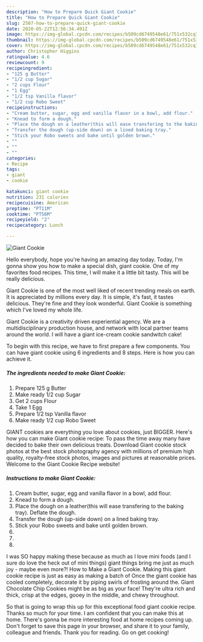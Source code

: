 ```yaml
---
description: "How to Prepare Quick Giant Cookie"
title: "How to Prepare Quick Giant Cookie"
slug: 2507-how-to-prepare-quick-giant-cookie
date: 2020-05-22T12:56:34.491Z
image: https://img-global.cpcdn.com/recipes/b509cd6749548e61/751x532cq70/giant-cookie-recipe-main-photo.jpg
thumbnail: https://img-global.cpcdn.com/recipes/b509cd6749548e61/751x532cq70/giant-cookie-recipe-main-photo.jpg
cover: https://img-global.cpcdn.com/recipes/b509cd6749548e61/751x532cq70/giant-cookie-recipe-main-photo.jpg
author: Christopher Higgins
ratingvalue: 4.6
reviewcount: 9
recipeingredient:
- "125 g Butter"
- "1/2 cup Sugar"
- "2 cups Flour"
- "1 Egg"
- "1/2 tsp Vanilla flavor"
- "1/2 cup Robo Sweet"
recipeinstructions:
- "Cream butter, sugar, egg and vanilla flavor in a bowl, add flour."
- "Knead to form a dough."
- "Place the dough on a leather(this will ease transfering to the baking tray). Deflate the dough."
- "Transfer the dough (up-side down) on a lined baking tray."
- "Stick your Robo sweets and bake until golden brown."
- ""
- ""
- ""
categories:
- Recipe
tags:
- giant
- cookie

katakunci: giant cookie 
nutrition: 231 calories
recipecuisine: American
preptime: "PT11M"
cooktime: "PT56M"
recipeyield: "2"
recipecategory: Lunch

---
```



![Giant Cookie](https://img-global.cpcdn.com/recipes/b509cd6749548e61/751x532cq70/giant-cookie-recipe-main-photo.jpg)

Hello everybody, hope you're having an amazing day today. Today, I'm gonna show you how to make a special dish, giant cookie. One of my favorites food recipes. This time, I will make it a little bit tasty. This will be really delicious.

Giant Cookie is one of the most well liked of recent trending meals on earth. It is appreciated by millions every day. It is simple, it's fast, it tastes delicious. They're fine and they look wonderful. Giant Cookie is something which I've loved my whole life.

Giant Cookie is a creativity driven experiential agency. We are a multidisciplinary production house, and network with local partner teams around the world. I will have a giant ice-cream cookie sandwitch cake!


To begin with this recipe, we have to first prepare a few components. You can have giant cookie using 6 ingredients and 8 steps. Here is how you can achieve it.

<!--inarticleads1-->

##### The ingredients needed to make Giant Cookie:

1. Prepare 125 g Butter
1. Make ready 1/2 cup Sugar
1. Get 2 cups Flour
1. Take 1 Egg
1. Prepare 1/2 tsp Vanilla flavor
1. Make ready 1/2 cup Robo Sweet


GIANT cookies are everything you love about cookies, just BIGGER. Here&#39;s how you can make Giant cookie recipe: To pass the time away many have decided to bake their own delicious treats. Download Giant cookie stock photos at the best stock photography agency with millions of premium high quality, royalty-free stock photos, images and pictures at reasonable prices. Welcome to the Giant Cookie Recipe website! 

<!--inarticleads2-->

##### Instructions to make Giant Cookie:

1. Cream butter, sugar, egg and vanilla flavor in a bowl, add flour.
1. Knead to form a dough.
1. Place the dough on a leather(this will ease transfering to the baking tray). Deflate the dough.
1. Transfer the dough (up-side down) on a lined baking tray.
1. Stick your Robo sweets and bake until golden brown.
1. 
1. 
1. 


I was SO happy making these because as much as I love mini foods (and I sure do love the heck out of mini things) giant things bring me just as much joy - maybe even more?! How to Make a Giant Cookie. Making this giant cookie recipe is just as easy as making a batch of Once the giant cookie has cooled completely, decorate it by piping swirls of frosting around the. Giant Chocolate Chip Cookies might be as big as your face! They&#39;re ultra rich and thick, crisp at the edges, gooey in the middle, and chewy throughout. 

So that is going to wrap this up for this exceptional food giant cookie recipe. Thanks so much for your time. I am confident that you can make this at home. There's gonna be more interesting food at home recipes coming up. Don't forget to save this page in your browser, and share it to your family, colleague and friends. Thank you for reading. Go on get cooking!
